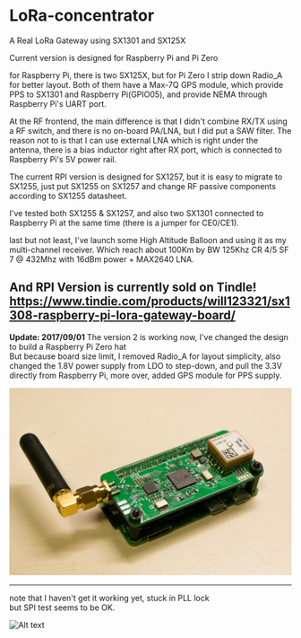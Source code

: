 # LoRa-concentrator

A Real LoRa Gateway using SX1301 and SX125X

Current version is designed for Raspberry Pi and Pi Zero

for Raspberry Pi, there is two SX125X, but for Pi Zero I strip down Radio_A for better layout.
Both of them have a Max-7Q GPS module, which provide PPS to SX1301 and Raspberry Pi(GPIO05),
and provide NEMA through Raspberry Pi's UART port.

At the RF frontend, the main difference is that I didn't combine RX/TX using a RF switch,
and there is no on-board PA/LNA, but I did put a SAW filter. The reason not to is that I can use external LNA which is right under the antenna, there is a bias inductor right after RX port, which is connected to Raspberry Pi's 5V power rail.  

The current RPI version is designed for SX1257, but it is easy to migrate to SX1255, just put SX1255 on SX1257 and change RF passive components according to SX1255 datasheet.

I've tested both SX1255 & SX1257, and also two SX1301 connected to Raspberry Pi at the same time (there is a jumper for CE0/CE1).

last but not least, I've launch some High Altitude Balloon and using it as my multi-channel receiver. Which reach about 100Km by BW 125Khz CR 4/5 SF 7 @ 432Mhz with 16dBm power + MAX2640 LNA.

And RPI Version is currently sold on Tindle!
https://www.tindie.com/products/will123321/sx1308-raspberry-pi-lora-gateway-board/
---

**Update: 2017/09/01**
The version 2 is working now, I've changed the design to build a Raspberry Pi Zero hat  
But because board size limit, I removed Radio_A for layout simplicity, also changed the 1.8V power supply from LDO to step-down, and pull the 3.3V directly from Raspberry Pi, more over, added GPS module for PPS supply.

![Alt text](/Version2/RPI_Zero/Ver1/version2_2.jpg)





---

note that I haven't get it working yet, stuck in PLL lock  
but SPI test seems to be OK.  

![Alt text](/Version1/pcb.jpg)


